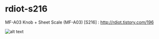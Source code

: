 # rdiot-s216
MF-A03 Knob + Sheet Scale (MF-A03) [S216] : http://rdiot.tistory.com/196

![alt text](http://cfile6.uf.tistory.com/image/273D473A57DE181C14DB56)
